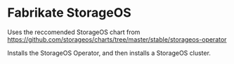 # Fabrikate StorageOS

Uses the reccomended StorageOS chart from https://github.com/storageos/charts/tree/master/stable/storageos-operator

Installs the StorageOS Operator, and then installs a StorageOS cluster.